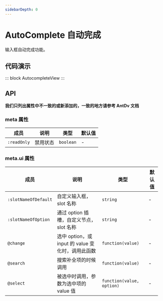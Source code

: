 ```yaml
---
sidebarDepth: 0
---
```


# AutoComplete 自动完成

输入框自动完成功能。

## 代码演示

::: block
AutocompleteView
:::

## API

**我们只列出属性中不一致的或新添加的，一致的地方请参考 AntDv 文档**

### meta 属性

| 成员        | 说明     | 类型      | 默认值 |
| ----------- | -------- | --------- | ------ |
| `:readOnly` | 禁用状态 | `boolean` | -      |

### meta.ui 属性

| 成员                 | 说明                                              | 类型                      | 默认值 |
| -------------------- | ------------------------------------------------- | ------------------------- | ------ |
| `:slotNameOfDefault` | 自定义输入框，slot 名称                           | `string`                  | -      |
| `:slotNameOfOption`  | 通过 option 插槽，自定义节点，slot 名称           | `string`                  | -      |
| `@change`            | 选中 option，或 input 的 value 变化时，调用此函数 | `function(value)`         | -      |
| `@search`            | 搜索补全项的时候调用                              | `function(value)`         | -      |
| `@select`            | 被选中时调用，参数为选中项的 value 值             | `function(value, option)` | -      |
